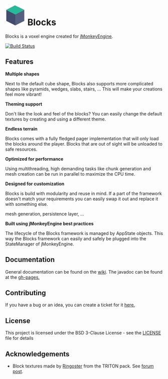 # ![Blocks](icon-64.png) Blocks
Blocks is a voxel engine created for [jMonkeyEngine](https://jmonkeyengine.org).

[![Build Status](https://travis-ci.com/rvandoosselaer/Blocks.svg?token=EPZCRwE8MCLwXqyrYpqT&branch=master)](https://travis-ci.com/rvandoosselaer/Blocks)

## Features

**Multiple shapes**

Next to the default cube shape, Blocks also supports more complicated shapes like pyramids, wedges, slabs, stairs, ...
This will make your creations feel more vibrant!

**Theming support**

Don't like the look and feel of the blocks? You can easily change the default textures by creating and using a different theme. 

**Endless terrain**

Blocks comes with a fully fledged pager implementation that will only load the blocks around the player. Blocks that are out of sight will be unloaded to safe resources. 

**Optimized for performance**
 
Using multithreading, high demanding tasks like chunk generation and mesh creation can be run in parallel to maximize the CPU time.

**Designed for customization**

Blocks is build with modularity and reuse in mind. If a part of the framework doesn't match your requirements you can easily swap it out and replace it with something else.

mesh generation, persistence layer, ...

**Built using jMonkeyEngine best practices**

The lifecycle of the Blocks framework is managed by AppState objects. This way the Blocks framework can easily and safely be plugged into the StateManager of jMonkeyEngine.

## Documentation
General documentation can be found on the [wiki](https://github.com/rvandoosselaer/Blocks/wiki). The javadoc can be found at the [gh-pages.](https://rvandoosselaer.github.io/Blocks/javadoc/)

## Contributing
If you have a bug or an idea, you can create a ticket for it [here.](https://github.com/rvandoosselaer/Blocks/issues)

## License
This project is licensed under the BSD 3-Clause License - see the [LICENSE](LICENSE) file for details

## Acknowledgements
- Block textures made by [Ringoster](https://www.minecraftforum.net/members/Ringoster) from the TRITON pack. See [forum post](https://www.minecraftforum.net/forums/mapping-and-modding-java-edition/resource-packs/2273313-triton-64x-512x-hd-cartoon-comic-style-concept-art?comment=577).

